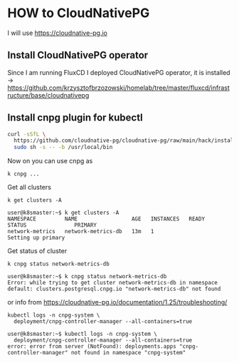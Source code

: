 # HOW to CloudNativePG

I will use https://cloudnative-pg.io

## Install CloudNativePG operator
Since I am running FluxCD I deployed CloudNativePG operator, it is installed -> https://github.com/krzysztofbrzozowski/homelab/tree/master/fluxcd/infrastructure/base/cloudnativepg

## Install cnpg plugin for kubectl
```bash
curl -sSfL \
  https://github.com/cloudnative-pg/cloudnative-pg/raw/main/hack/install-cnpg-plugin.sh | \
  sudo sh -s -- -b /usr/local/bin
```

Now on you can use cnpg as 
```
k cnpg ...
```

Get all clusters
```
k get clusters -A

user@k8smaster:~$ k get clusters -A
NAMESPACE         NAME                 AGE   INSTANCES   READY   STATUS               PRIMARY
network-metrics   network-metrics-db   13m   1                   Setting up primary
```

Get status of cluster
```
k cnpg status network-metrics-db

user@k8smaster:~$ k cnpg status network-metrics-db
Error: while trying to get cluster network-metrics-db in namespace default: clusters.postgresql.cnpg.io "network-metrics-db" not found
```
or info from https://cloudnative-pg.io/documentation/1.25/troubleshooting/
```
kubectl logs -n cnpg-system \
  deployment/cnpg-controller-manager --all-containers=true

user@k8smaster:~$ kubectl logs -n cnpg-system \
  deployment/cnpg-controller-manager --all-containers=true
error: error from server (NotFound): deployments.apps "cnpg-controller-manager" not found in namespace "cnpg-system"
```